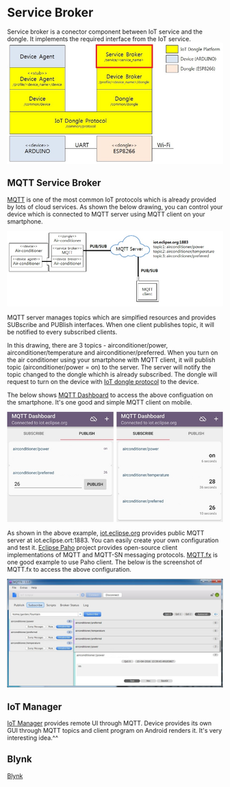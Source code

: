 # Service Broker
Service broker is a conector component between IoT service and the dongle. It implements the required interface from the IoT service.
![Alt text](/document/image/IoT_dongle_platform_service.jpg?raw=true "Service Broker in IoT Dongle Platform")

## MQTT Service Broker
[MQTT](http://mqtt.org/) is one of the most common IoT protocols which is already provided by lots of cloud services. As shown the below drawing, you can control your device which is connected to MQTT server using MQTT client on your smartphone.

![Alt text](/document/image/MQTT_Service.jpg?raw=true "MQTT Service Architecture")

MQTT server manages topics which are simplfied resources and provides SUBscribe and PUBlish interfaces. When one client publishes topic, it will be notified to every subscribed clients.

In this drawing, there are 3 topics - airconditioner/power, airconditioner/temperature and airconditioner/preferred. When you turn on the air conditioner using your smartphone with MQTT client, it will publish topic (airconditioner/power = on) to the server. The server will notify the topic changed to the dongle whichh is already subscribed. The dongle will request to turn on the device with [IoT dongle protocol](../common/protocol) to the device.

The below shows [MQTT Dashboard](https://play.google.com/store/apps/details?id=com.thn.iotmqttdashboard) to access the above configuation on the smartphone. It's one good and simple MQTT client on mobile.

![Alt text](/document/image/MQTT_Dashboard.jpg?raw=true "MQTT Dashboard client")

As shown in the above example, 	[iot.eclipse.org](http://iot.eclipse.org) provides public MQTT server at iot.eclipse.ort:1883. You can easily create your own configuration and test it. [Eclipse Paho](https://eclipse.org/paho/) project provides open-source client implementations of MQTT and MQTT-SN messaging protocols. [MQTT.fx](http://mqttfx.jfx4ee.org/) is one good example to use Paho client. The below is the screenshot of MQTT.fx to access the above configuration.

![Alt text](/document/image/MQTT.ff.jpg?raw=true "MQTT.fx client")


## IoT Manager
[IoT Manager](http://esp8266.ru/IoTmanager/) provides remote UI through MQTT. Device provides its own GUI through MQTT topics and client program on Android renders it. It's very interesting idea.^^


## Blynk
[Blynk](http://www.blynk.cc/)

